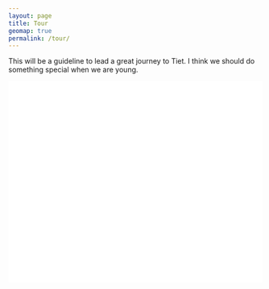 ```yaml
---
layout: page
title: Tour
geomap: true
permalink: /tour/
---
```


This will be a guideline to  lead a great journey to Tiet.
I think we should do something special when we are young.

<link rel="stylesheet" href="http://cdn.leafletjs.com/leaflet/v0.7.7/leaflet.css" />
<link rel="stylesheet" href="{{site.url}}/assets/routing/leaflet-routing-machine.css" />
<script src="http://cdn.leafletjs.com/leaflet/v0.7.7/leaflet.js"></script>
<script src="{{site.url}}/assets/routing/leaflet-routing-machine.js"></script>


<style type="text/css">
     #map {
     width:100%;
     height:400px;
     background-color: white;
   }
  </style>


<div id="map" class="map"></div>
<script>
var map = L.map('map');

L.tileLayer('http://{s}.tile.osm.org/{z}/{x}/{y}.png', {
    attribution: '&copy; <a href="http://osm.org/copyright">OpenStreetMap</a> contributors'
}).addTo(map);

    L.Routing.control({
  waypoints: [
    L.latLng(31.211480,121.634960),
    L.latLng(30.564725,104.073796),
    L.latLng(29.652020,91.163766)
  ]
}).addTo(map).hide(); //hide navigation bar


function createLink(label, container) {
    var btn = L.DomUtil.create('a', '', container);
    btn.setAttribute('href', '');
    btn.innerHTML = label;
    return btn;
}

map.on('click', function(e) {
    var container = L.DomUtil.create('div'),
    destBtn = createLink('Preparing', container);
    L.popup().setContent(container)
        .setLatLng(e.latlng)
        .openOn(map);
});
</script>

